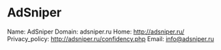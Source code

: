 
# AdSniper

Name: AdSniper
Domain: adsniper.ru
Home: http://adsniper.ru/
Privacy_policy: http://adsniper.ru/confidency.php
Email: info@adsniper.ru
